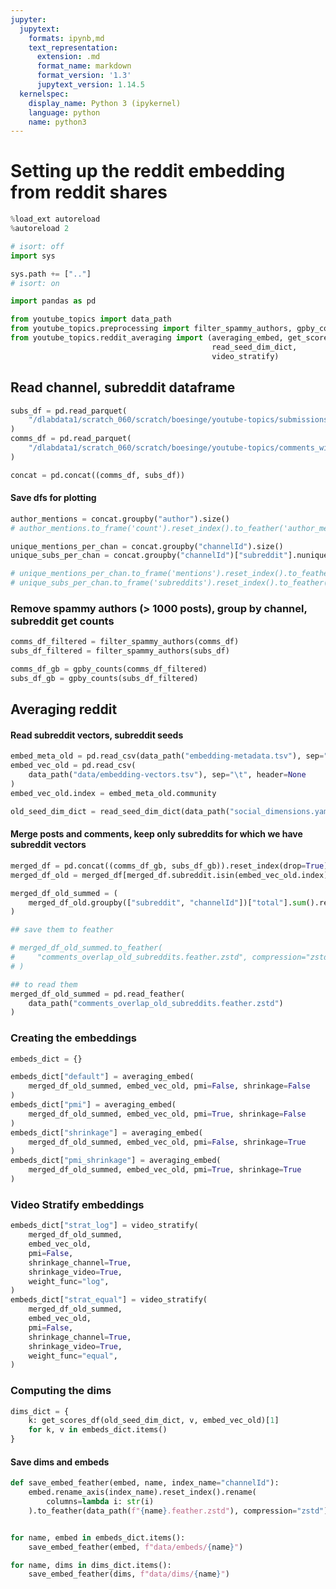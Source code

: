 ```yaml
---
jupyter:
  jupytext:
    formats: ipynb,md
    text_representation:
      extension: .md
      format_name: markdown
      format_version: '1.3'
      jupytext_version: 1.14.5
  kernelspec:
    display_name: Python 3 (ipykernel)
    language: python
    name: python3
---
```


# Setting up the reddit embedding from reddit shares

```python
%load_ext autoreload
%autoreload 2
```

```python
# isort: off
import sys

sys.path += [".."]
# isort: on

import pandas as pd

from youtube_topics import data_path
from youtube_topics.preprocessing import filter_spammy_authors, gpby_counts
from youtube_topics.reddit_averaging import (averaging_embed, get_scores_df,
                                             read_seed_dim_dict,
                                             video_stratify)
```

## Read channel, subreddit dataframe

```python
subs_df = pd.read_parquet(
    "/dlabdata1/scratch_060/scratch/boesinge/youtube-topics/submissions_with_channel.parquet/"
)
comms_df = pd.read_parquet(
    "/dlabdata1/scratch_060/scratch/boesinge/youtube-topics/comments_with_channel.parquet"
)

concat = pd.concat((comms_df, subs_df))
```

#### Save dfs for plotting

```python
author_mentions = concat.groupby("author").size()
# author_mentions.to_frame('count').reset_index().to_feather('author_mentions.feather.zstd', compression='zstd')

unique_mentions_per_chan = concat.groupby("channelId").size()
unique_subs_per_chan = concat.groupby("channelId")["subreddit"].nunique()

# unique_mentions_per_chan.to_frame('mentions').reset_index().to_feather('channel_mentions.feather.zstd', compression='zstd')
# unique_subs_per_chan.to_frame('subreddits').reset_index().to_feather('channel_subreddits.feather.zstd', compression='zstd')
```

### Remove spammy authors (> 1000 posts), group by channel, subreddit get counts

```python
comms_df_filtered = filter_spammy_authors(comms_df)
subs_df_filtered = filter_spammy_authors(subs_df)

comms_df_gb = gpby_counts(comms_df_filtered)
subs_df_gb = gpby_counts(subs_df_filtered)
```

## Averaging reddit


#### Read subreddit vectors, subreddit seeds

```python
embed_meta_old = pd.read_csv(data_path("embedding-metadata.tsv"), sep="\t")
embed_vec_old = pd.read_csv(
    data_path("data/embedding-vectors.tsv"), sep="\t", header=None
)
embed_vec_old.index = embed_meta_old.community

old_seed_dim_dict = read_seed_dim_dict(data_path("social_dimensions.yaml.txt"))
```

#### Merge posts and comments, keep only subreddits for which we have subreddit vectors

```python jupyter={"outputs_hidden": true}
merged_df = pd.concat((comms_df_gb, subs_df_gb)).reset_index(drop=True)
merged_df_old = merged_df[merged_df.subreddit.isin(embed_vec_old.index)]

merged_df_old_summed = (
    merged_df_old.groupby(["subreddit", "channelId"])["total"].sum().reset_index()
)

## save them to feather

# merged_df_old_summed.to_feather(
#     "comments_overlap_old_subreddits.feather.zstd", compression="zstd"
# )

## to read them
merged_df_old_summed = pd.read_feather(
    data_path("comments_overlap_old_subreddits.feather.zstd")
)
```

### Creating the embeddings

```python
embeds_dict = {}

embeds_dict["default"] = averaging_embed(
    merged_df_old_summed, embed_vec_old, pmi=False, shrinkage=False
)
embeds_dict["pmi"] = averaging_embed(
    merged_df_old_summed, embed_vec_old, pmi=True, shrinkage=False
)
embeds_dict["shrinkage"] = averaging_embed(
    merged_df_old_summed, embed_vec_old, pmi=False, shrinkage=True
)
embeds_dict["pmi_shrinkage"] = averaging_embed(
    merged_df_old_summed, embed_vec_old, pmi=True, shrinkage=True
)
```

### Video Stratify embeddings

```python
embeds_dict["strat_log"] = video_stratify(
    merged_df_old_summed,
    embed_vec_old,
    pmi=False,
    shrinkage_channel=True,
    shrinkage_video=True,
    weight_func="log",
)
embeds_dict["strat_equal"] = video_stratify(
    merged_df_old_summed,
    embed_vec_old,
    pmi=False,
    shrinkage_channel=True,
    shrinkage_video=True,
    weight_func="equal",
)
```

### Computing the dims

```python
dims_dict = {
    k: get_scores_df(old_seed_dim_dict, v, embed_vec_old)[1]
    for k, v in embeds_dict.items()
}
```

#### Save dims and embeds

```python
def save_embed_feather(embed, name, index_name="channelId"):
    embed.rename_axis(index_name).reset_index().rename(
        columns=lambda i: str(i)
    ).to_feather(data_path(f"{name}.feather.zstd"), compression="zstd")


for name, embed in embeds_dict.items():
    save_embed_feather(embed, f"data/embeds/{name}")

for name, dims in dims_dict.items():
    save_embed_feather(dims, f"data/dims/{name}")
```
